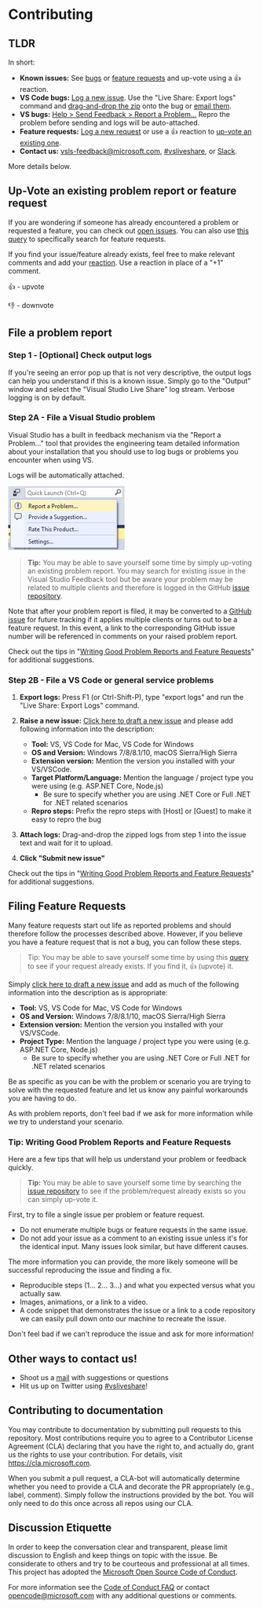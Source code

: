<!--
Copyright © Microsoft Corporation
All rights reserved.
Creative Commons Attribution 4.0 License (International): https://creativecommons.org/licenses/by/4.0/legalcode
-->

# Contributing

## TLDR

In short:

- **Known issues:** See [bugs](https://aka.ms/vsls-bugs) or [feature requests](https://aka.ms/vsls-feature-requests) and up-vote using a 👍 reaction.
- **VS Code bugs:** [Log a new issue](https://aka.ms/vsls-new-issue). Use the "Live Share: Export logs" command and [drag-and-drop the zip](https://insiders.liveshare.vsengsaas.visualstudio.com/join?5B4DA532C458D54B110F248B842FC1FE83A5) onto the bug or [email them](mailto:vsls-feedback@microsoft.com).
- **VS bugs:** [Help > Send Feedback > Report a Problem...](https://docs.microsoft.com/en-us/visualstudio/ide/how-to-report-a-problem-with-visual-studio-2017) Repro the problem before sending and logs will be auto-attached.
- **Feature requests:** [Log a new request](https://aka.ms/vsls-new-issue) or use a 👍 reaction to [up-vote an existing one](https://aka.ms/vsls-feature-requests).
- **Contact us:** [vsls-feedback@microsoft.com](mailto:vsls-feedback@microsoft.com), [#vsliveshare](https://aka.ms/vsls-twitter), or [Slack](https://aka.ms/vsls-slack).

More details below.

## Up-Vote an existing problem report or feature request

If you are wondering if someone has already encountered a problem or requested a feature, you can check out [open issues](https://github.com/Microsoft/live-share/issues). You can also use [this query](https://aka.ms/vsls-feature-requests) to specifically search for feature requests.

If you find your issue/feature already exists, feel free to make relevant comments and add your [reaction](https://github.com/blog/2119-add-reactions-to-pull-requests-issues-and-comments). Use a reaction in place of a "+1" comment.

👍 - upvote

👎 - downvote

## File a problem report

### Step 1 - [Optional] Check output logs

If you're seeing an error pop up that is not very descriptive, the output logs can help you understand if this is a known issue.  Simply go to the "Output" window and select the "Visual Studio Live Share" log stream.  Verbose logging is on by default.

### Step 2A - File a Visual Studio problem

Visual Studio has a built in feedback mechanism via the "Report a Problem..." tool that provides the engineering team detailed information about your installation that you should use to log bugs or problems you encounter when using VS.

Logs will be automatically attached.

![Image of Report a Problem...](docs/media/vs-feedback.png) 

> **Tip:** You may be able to save yourself some time by simply up-voting an existing problem report.  You may search for existing issue in the Visual Studio Feedback tool but be aware your problem may be related to multiple clients and therefore is logged in the GitHub [issue repository](https://github.com/Microsoft/live-share/issues).

Note that after your problem report is filed, it may be converted to a [GitHub issue](https://github.com/Microsoft/live-share/issues) for future tracking if it applies multiple clients or turns out to be a feature request. In this event, a link to the corresponding GitHub issue number will be referenced in comments on your raised problem report. 

Check out the tips in "[Writing Good Problem Reports and Feature Requests](#tip-writing-good-problem-reports-and-feature-requests)" for additional suggestions.

### Step 2B - File a VS Code or general service problems

1. **Export logs:** Press F1 (or Ctrl-Shift-P), type "export logs" and run the "Live Share: Export Logs" command.

2. **Raise a new issue:** [Click here to draft a new issue](https://aka.ms/vsls-new-issue) and please add following information into the description:


    - **Tool:** VS, VS Code for Mac, VS Code for Windows
    - **OS and Version:** Windows 7/8/8.1/10, macOS Sierra/High Sierra
    - **Extension version:** Mention the version you installed with your VS/VSCode.
    - **Target Platform/Language:** Mention the language / project type you were using (e.g. ASP.NET Core, Node.js)
        - Be sure to specify whether you are using .NET Core or Full .NET for .NET related scenarios
    - **Repro steps:** Prefix the repro steps with [Host] or [Guest] to make it easy to repro the bug

3. **Attach logs:** Drag-and-drop the zipped logs from step 1 into the issue text and wait for it to upload.

4. **Click "Submit new issue"**

Check out the tips in "[Writing Good Problem Reports and Feature Requests](#tip-writing-good-problem-reports-and-feature-requests)" for additional suggestions.

## Filing Feature Requests

Many feature requests start out life as reported problems and should therefore follow the processes described above.  However, if you believe you have a feature request that is not a bug, you can follow these steps.

> Tip: You may be able to save yourself some time by using this [query](https://aka.ms/vsls-feature-requests) to see if your request already exists.  If you find it, 👍 (upvote) it.

Simply [click here to draft a new issue](https://aka.ms/vsls-new-issue) and  add as much of the following information into the description as is appropriate:

- **Tool:** VS, VS Code for Mac, VS Code for Windows
- **OS and Version:** Windows 7/8/8.1/10, macOS Sierra/High Sierra
- **Extension version:** Mention the version you installed with your VS/VSCode.
- **Project Type:** Mention the language / project type you were using (e.g. ASP.NET Core, Node.js)
  - Be sure to specify whether you are using .NET Core or Full .NET for .NET related scenarios

Be as specific as you can be with the problem or scenario you are trying to solve with the requested feature and let us know any painful workarounds you are having to do.

As with problem reports, don't feel bad if we ask for more information while we try to understand your scenario.

### Tip: Writing Good Problem Reports and Feature Requests

Here are a few tips that will help us understand your problem or feedback quickly.

> **Tip:** You may be able to save yourself some time by searching the [issue repository](https://github.com/Microsoft/live-share/issues) to see if the problem/request already exists so you can simply up-vote it.

First, try to file a single issue per problem or feature request.

* Do not enumerate multiple bugs or feature requests in the same issue.
* Do not add your issue as a comment to an existing issue unless it's for the identical input. Many issues look similar, but have different causes.

The more information you can provide, the more likely someone will be successful reproducing the issue and finding a fix. 

* Reproducible steps (1... 2... 3...) and what you expected versus what you actually saw. 
* Images, animations, or a link to a video.
* A code snippet that demonstrates the issue or a link to a code repository we can easily pull down onto our machine to recreate the issue. 

Don't feel bad if we can't reproduce the issue and ask for more information!

## Other ways to contact us!

- Shoot us a [mail](mailto:vsls-feedback@microsoft.com) with suggestions or questions
- Hit us up on Twitter using [#vsliveshare](https://twitter.com/search?f=tweets&q=%23vsliveshare&src=typd)!

## Contributing to documentation

You may contribute to documentation by submitting pull requests to this repository. Most contributions require you to agree to a Contributor License Agreement (CLA) declaring that you have the right to, and actually do, grant us the rights to use your contribution. For details, visit https://cla.microsoft.com.

When you submit a pull request, a CLA-bot will automatically determine whether you need to provide
a CLA and decorate the PR appropriately (e.g., label, comment). Simply follow the instructions
provided by the bot. You will only need to do this once across all repos using our CLA.

## Discussion Etiquette

In order to keep the conversation clear and transparent, please limit discussion to English and keep things on topic with the issue. Be considerate to others and try to be courteous and professional at all times. This project has adopted the [Microsoft Open Source Code of Conduct](https://opensource.microsoft.com/codeofconduct/).

For more information see the [Code of Conduct FAQ](https://opensource.microsoft.com/codeofconduct/faq/) or contact [opencode@microsoft.com](mailto:opencode@microsoft.com) with any additional questions or comments.
